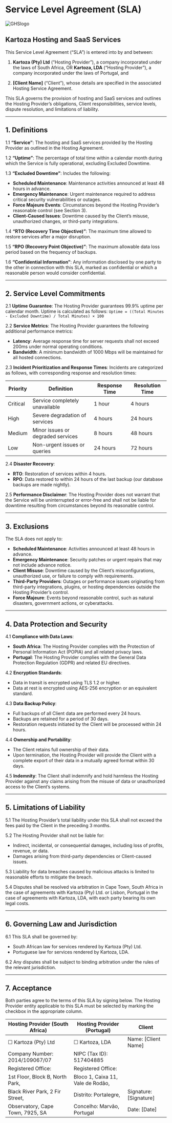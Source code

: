 # Service Level Agreement (SLA)
![GHSlogo](https://kartoza.com/files/GSH%20Logo.png)

## Kartoza Hosting and SaaS Services

This Service Level Agreement (“SLA”) is entered into by and between:

1. **Kartoza (Pty) Ltd** (“Hosting Provider”), a company incorporated under the
   laws of South Africa, OR
   **Kartoza, LDA** (“Hosting Provider”), a company incorporated under the laws
   of Portugal, and

2. **[Client Name]** (“Client”), whose details are specified in the associated
   Hosting Service Agreement.

This SLA governs the provision of hosting and SaaS services and outlines the
Hosting Provider’s obligations, Client responsibilities, service levels,
dispute resolution, and limitations of liability.

---

## 1. Definitions

1.1 **“Service”**: The hosting and SaaS services provided by the Hosting
Provider as outlined in the Hosting Agreement.

1.2 **“Uptime”**: The percentage of total time within a calendar month during
which the Service is fully operational, excluding Excluded Downtime.

1.3 **“Excluded Downtime”**: Includes the following:

- **Scheduled Maintenance**: Maintenance activities announced at least 48 hours
  in advance.
- **Emergency Maintenance**: Urgent maintenance required to address critical
  security vulnerabilities or outages.
- **Force Majeure Events**: Circumstances beyond the Hosting Provider’s
  reasonable control (see Section 3).
- **Client-Caused Issues**: Downtime caused by the Client’s misuse,
  unauthorized changes, or third-party integrations.

1.4 **“RTO (Recovery Time Objective)”**: The maximum time allowed to restore
services after a major disruption.

1.5 **“RPO (Recovery Point Objective)”**: The maximum allowable data loss
period based on the frequency of backups.

1.6 **“Confidential Information”**: Any information disclosed by one party to
the other in connection with this SLA, marked as confidential or which a
reasonable person would consider confidential.

---

## 2. Service Level Commitments

2.1 **Uptime Guarantee**:
The Hosting Provider guarantees 99.9% uptime per calendar month. Uptime is
calculated as follows:
`Uptime = ((Total Minutes - Excluded Downtime) / Total Minutes) × 100`

2.2 **Service Metrics**:
The Hosting Provider guarantees the following additional performance metrics:

- **Latency**: Average response time for server requests shall not exceed 200ms
  under normal operating conditions.
- **Bandwidth**: A minimum bandwidth of 1000 Mbps will be maintained for all
  hosted connections.

2.3 **Incident Prioritization and Response Times**:
Incidents are categorized as follows, with corresponding response and
resolution times:

| **Priority** | **Definition**                    | **Response Time** | **Resolution Time** |
|--------------|-----------------------------------|-------------------|---------------------|
| Critical     | Service completely unavailable    | 1 hour            | 4 hours             |
| High         | Severe degradation of services    | 4 hours           | 24 hours            |
| Medium       | Minor issues or degraded services | 8 hours           | 48 hours            |
| Low          | Non-urgent issues or queries      | 24 hours          | 72 hours            |

2.4 **Disaster Recovery**:

- **RTO**: Restoration of services within 4 hours.
- **RPO**: Data restored to within 24 hours of the last backup (our database
  backups are made nightly).

2.5 **Performance Disclaimer**:
The Hosting Provider does not warrant that the Service will be uninterrupted or
error-free and shall not be liable for downtime resulting from circumstances
beyond its reasonable control.

---

## 3. Exclusions

The SLA does not apply to:

- **Scheduled Maintenance**: Activities announced at least 48 hours in advance.
- **Emergency Maintenance**: Security patches or urgent repairs that may not
  include advance notice.
- **Client Misuse**: Downtime caused by the Client’s misconfigurations,
  unauthorized use, or failure to comply with requirements.
- **Third-Party Providers**: Outages or performance issues originating from
  third-party integrations, plugins, or hosting dependencies outside the
  Hosting Provider’s control.
- **Force Majeure**: Events beyond reasonable control, such as natural
  disasters, government actions, or cyberattacks.

---

## 4. Data Protection and Security

4.1 **Compliance with Data Laws**:

- **South Africa**: The Hosting Provider complies with the Protection of
  Personal Information Act (POPIA) and all related privacy laws.
- **Portugal**: The Hosting Provider complies with the General Data Protection
  Regulation (GDPR) and related EU directives.

4.2 **Encryption Standards**:

- Data in transit is encrypted using TLS 1.2 or higher.
- Data at rest is encrypted using AES-256 encryption or an equivalent standard.

4.3 **Data Backup Policy**:

- Full backups of all Client data are performed every 24 hours.
- Backups are retained for a period of 30 days.
- Restoration requests initiated by the Client will be processed within 24
  hours.

4.4 **Ownership and Portability**:

- The Client retains full ownership of their data.
- Upon termination, the Hosting Provider will provide the Client with a
  complete export of their data in a mutually agreed format within 30 days.

4.5 **Indemnity**:
The Client shall indemnify and hold harmless the Hosting Provider against any
claims arising from the misuse of data or unauthorized access to the Client’s
systems.

---

## 5. Limitations of Liability

5.1 The Hosting Provider’s total liability under this SLA shall not exceed the
fees paid by the Client in the preceding 3 months.

5.2 The Hosting Provider shall not be liable for:

- Indirect, incidental, or consequential damages, including loss of profits,
  revenue, or data.
- Damages arising from third-party dependencies or Client-caused issues.

5.3 Liability for data breaches caused by malicious attacks is limited to
reasonable efforts to mitigate the breach.

5.4 Disputes shall be resolved via arbitration in Cape Town, South Africa in
the case of agreements with Kartoza (Pty) Ltd. or Lisbon, Portugal in the case
of agreements with Kartoza, LDA, with each party bearing its own legal costs.

---

## 6. Governing Law and Jurisdiction

6.1 This SLA shall be governed by:

- South African law for services rendered by Kartoza (Pty) Ltd.
- Portuguese law for services rendered by Kartoza, LDA.

6.2 Any disputes shall be subject to binding arbitration under the rules of the
relevant jurisdiction.

---

## 7. Acceptance

Both parties agree to the terms of this SLA by signing below. The Hosting
Provider entity applicable to this SLA must be selected by marking the checkbox
in the appropriate column.

| Hosting Provider (South Africa)  | Hosting Provider (Portugal)       | Client                 |
|----------------------------------|-----------------------------------|------------------------|
| ☐ Kartoza (Pty) Ltd              | ☐ Kartoza, LDA                    | Name: [Client Name]    |
| Company Number: 2014/109067/07   | NIPC (Tax ID): 517404885          |                        |
| Registered Office:               | Registered Office:                |                        |
| 1st Floor, Block B, North Park,  | Bloco 1, Caixa 11, Vale de Rodão, |                        |
| Black River Park, 2 Fir Street,  | Distrito: Portalegre,             | Signature: [Signature] |
| Observatory, Cape Town, 7925, SA | Concelho: Marvão, Portugal        | Date: [Date]           |
